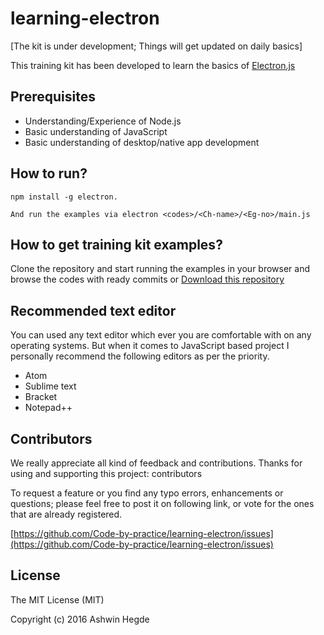 # learning-electron

[The kit is under development; Things will get updated on daily basics]

This training kit has been developed to learn the basics of [Electron.js](http://electron.atom.io/)

## Prerequisites

* Understanding/Experience of Node.js
* Basic understanding of JavaScript
* Basic understanding of desktop/native app development

## How to run?

```
npm install -g electron.
```

```
And run the examples via electron <codes>/<Ch-name>/<Eg-no>/main.js
```

## How to get training kit examples?

Clone the repository and start running the examples in your browser and browse the codes with ready commits or [Download this repository](https://github.com/Code-by-practice/learning-electron/archive/master.zip)

## Recommended text editor
You can used any text editor which ever you are comfortable with on any operating systems. But when it comes to JavaScript based project I personally recommend the following editors as per the priority.

* Atom
* Sublime text
* Bracket
* Notepad++

## Contributors

We really appreciate all kind of feedback and contributions. Thanks for using and supporting this project: contributors

To request a feature or you find any typo errors, enhancements or questions; please feel free to post it on following link, or vote for the ones that are already registered.

[https://github.com/Code-by-practice/learning-electron/issues](https://github.com/Code-by-practice/learning-electron/issues)

## License

The MIT License (MIT)

Copyright (c) 2016 Ashwin Hegde
